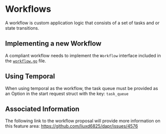# Workflows

A workflow is custom application logic that consists of a set of tasks and or state transitions.

## Implementing a new Workflow

A compliant workflow needs to implement the `Workflow` interface included in the [`workflow.go`](workflow.go) file.

## Using Temporal

When using temporal as the workflow, the task queue must be provided as an Option in the start request struct with the key: `task_queue`

## Associated Information

The following link to the workflow proposal will provide more information on this feature area: https://github.com/liuxd6825/dapr/issues/4576